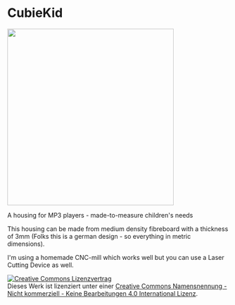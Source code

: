 # CubieKid

<img src="https://github.com/jenshackel/CubieKid/blob/master/photos/CubieKid.jpg" width="378" height="401">

A housing for MP3 players - made-to-measure children's needs



This housing can be made from medium density fibreboard with a thickness of 3mm (Folks this is a german design - so everything in metric dimensions).

I'm using a homemade CNC-mill which works well but you can use a Laser Cutting Device as well.



<a rel="license" href="http://creativecommons.org/licenses/by-nc-nd/4.0/"><img alt="Creative Commons Lizenzvertrag" style="border-width:0" src="https://i.creativecommons.org/l/by-nc-nd/4.0/88x31.png" /></a><br />Dieses Werk ist lizenziert unter einer <a rel="license" href="http://creativecommons.org/licenses/by-nc-nd/4.0/">Creative Commons Namensnennung - Nicht kommerziell - Keine Bearbeitungen 4.0 International Lizenz</a>.
